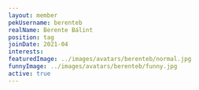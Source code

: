 ```yaml
---
layout: member
pekUsername: berenteb
realName: Berente Bálint
position: tag
joinDate: 2021-04
interests:
featuredImage: ../images/avatars/berenteb/normal.jpg
funnyImage: ../images/avatars/berenteb/funny.jpg
active: true
---
```

